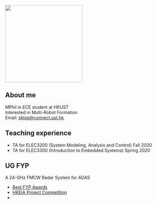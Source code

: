 <img src="https://user-images.githubusercontent.com/24987744/112956170-c0b02280-9172-11eb-8ff3-460f32ddf678.jpg" width="250" height="250">  


## About me
MPhil in ECE student at HKUST  
Interested in Multi-Robot Formation  
Email: sktse@connect.ust.hk

## Teaching experience
- TA for ELEC3200 (System Modeling, Analysis and Control) Fall 2020
- TA for ELEC3300 (Introduction to Embedded Systems) Spring 2020

## UG FYP
A 24-GHz FMCW Radar System for ADAS  
- [Best FYP Awards](https://ece.hkust.edu.hk/news/ece-advisory-board-meeting-final-year-project-industry-day-2019)
- [HKEIA Project Competition](https://www.hkeia.org/scholarship/list/2019list_e.html)
- 
<!--- ## Welcome to GitHub Pages

You can use the [editor on GitHub](https://github.com/atkwong/atkwong.github.io/edit/main/index.md) to maintain and preview the content for your website in Markdown files.

Whenever you commit to this repository, GitHub Pages will run [Jekyll](https://jekyllrb.com/) to rebuild the pages in your site, from the content in your Markdown files.

### Markdown

Markdown is a lightweight and easy-to-use syntax for styling your writing. It includes conventions for

```markdown
Syntax highlighted code block

# Header 1
## Header 2
### Header 3

- Bulleted
- List

1. Numbered
2. List

**Bold** and _Italic_ and `Code` text

[Link](url) and ![Image](src)
```

For more details see [GitHub Flavored Markdown](https://guides.github.com/features/mastering-markdown/).

### Jekyll Themes

Your Pages site will use the layout and styles from the Jekyll theme you have selected in your [repository settings](https://github.com/atkwong/atkwong.github.io/settings). The name of this theme is saved in the Jekyll `_config.yml` configuration file.

### Support or Contact

Having trouble with Pages? Check out our [documentation](https://docs.github.com/categories/github-pages-basics/) or [contact support](https://support.github.com/contact) and we’ll help you sort it out.
--->
